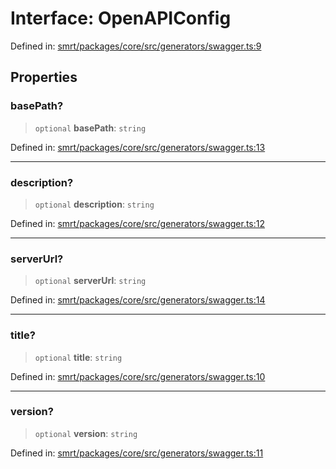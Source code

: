 # Interface: OpenAPIConfig

Defined in: [smrt/packages/core/src/generators/swagger.ts:9](https://github.com/happyvertical/smrt/blob/3e10e04571f8229dee5c87ee2f9b9b06c6c49f12/packages/core/src/generators/swagger.ts#L9)

## Properties

### basePath?

> `optional` **basePath**: `string`

Defined in: [smrt/packages/core/src/generators/swagger.ts:13](https://github.com/happyvertical/smrt/blob/3e10e04571f8229dee5c87ee2f9b9b06c6c49f12/packages/core/src/generators/swagger.ts#L13)

***

### description?

> `optional` **description**: `string`

Defined in: [smrt/packages/core/src/generators/swagger.ts:12](https://github.com/happyvertical/smrt/blob/3e10e04571f8229dee5c87ee2f9b9b06c6c49f12/packages/core/src/generators/swagger.ts#L12)

***

### serverUrl?

> `optional` **serverUrl**: `string`

Defined in: [smrt/packages/core/src/generators/swagger.ts:14](https://github.com/happyvertical/smrt/blob/3e10e04571f8229dee5c87ee2f9b9b06c6c49f12/packages/core/src/generators/swagger.ts#L14)

***

### title?

> `optional` **title**: `string`

Defined in: [smrt/packages/core/src/generators/swagger.ts:10](https://github.com/happyvertical/smrt/blob/3e10e04571f8229dee5c87ee2f9b9b06c6c49f12/packages/core/src/generators/swagger.ts#L10)

***

### version?

> `optional` **version**: `string`

Defined in: [smrt/packages/core/src/generators/swagger.ts:11](https://github.com/happyvertical/smrt/blob/3e10e04571f8229dee5c87ee2f9b9b06c6c49f12/packages/core/src/generators/swagger.ts#L11)
